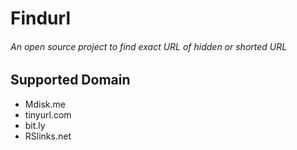 # Findurl
 <h6> An open source project to find exact URL of hidden or shorted  URL </h6>


<h2> Supported Domain  </h2>
    <ul>
        <li>
        Mdisk.me
        </ii>
        <li>
        tinyurl.com
        </ii>
         <li>
        bit.ly
        </ii>
         <li>
        RSlinks.net
        </ii>
    </ul>

